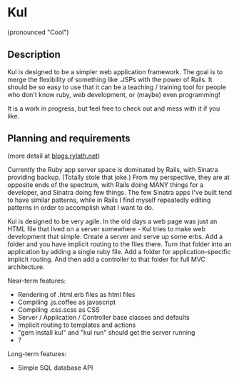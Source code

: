 Kul
===
(pronounced "Cool")

Description
-----------

Kul is designed to be a simpler web application framework. The goal is to merge the flexibility of something
like .JSPs with the power of Rails. It should be so easy to use that it can be a teaching / training tool for
people who don't know ruby, web development, or (maybe) even programming!

It is a work in progress, but feel free to check out and mess with it if you like.

Planning and requirements
-------------------------
(more detail at [blogs.rylath.net](http://blogs.rylath.net))

Currently the Ruby app server space is dominated by Rails, with Sinatra providing backup. (Totally stole that joke.) From my
perspective, they are at opposite ends of the spectrum, with Rails doing MANY things for a developer, and Sinatra doing few
things. The few Sinatra apps I've built tend to have similar patterns, while in Rails I find myself repeatedly editing patterns
in order to accomplish what I want to do.

Kul is designed to be very agile. In the old days a web page was just an HTML file that lived on a server somewhere - Kul tries
to make web development that simple. Create a server and serve up some erbs. Add a folder and you have implicit routing
to the files there. Turn that folder into an application by adding a single ruby file. Add a folder for application-specific
implicit routing. And then add a controller to that folder for full MVC architecture.

Near-term features:
- Rendering of .html.erb files as html files
- Compiling .js.coffee as javascript
- Compiling .css.scss as CSS
- Server / Application / Controller base classes and defaults
- Implicit routing to templates and actions
- "gem install kul" and "kul run" should get the server running
- ?

Long-term features:
- Simple SQL database API
